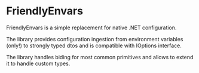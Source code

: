 # FriendlyEnvars

FriendlyEnvars is a simple replacement for native .NET configuration.

The library provides configuration ingestion from environment variables (only!) to strongly typed dtos and is compatible with IOptions interface.

The library handles biding for most common primitives and allows to extend it to handle custom types.
